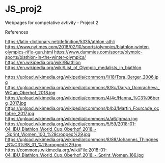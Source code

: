 # JS_proj2
Webpages for competative avtivity - Project 2



References

https://latin-dictionary.net/definition/5335/athlon-athli
https://www.nytimes.com/2018/02/10/sports/olympics/biathlon-winter-olympics-rifle-gun.html
https://www.dummies.com/sports/olympic-sports/biathlon-in-the-winter-olympics/
https://en.wikipedia.org/wiki/Biathlon
https://en.wikipedia.org/wiki/List_of_Olympic_medalists_in_biathlon


https://upload.wikimedia.org/wikipedia/commons/1/18/Tora_Berger_2006.jpg
https://upload.wikimedia.org/wikipedia/commons/8/8c/Darya_Domracheva_WCup_Oberhof_2018.jpg
https://upload.wikimedia.org/wikipedia/commons/4/4c/Hanna_%C3%96berg_2017.jpg
https://upload.wikimedia.org/wikipedia/commons/b/b3/Martin_Fourcade_octobre_2017.jpg
https://upload.wikimedia.org/wikipedia/commons/a/a6/Igman.jpg
https://upload.wikimedia.org/wikipedia/commons/5/59/2018-01-04_IBU_Biathlon_World_Cup_Oberhof_2018_-_Sprint_Women_100_%28cropped%29.jpg
https://upload.wikimedia.org/wikipedia/commons/8/88/Johannes_Thingnes_B%C3%B8_01_%28cropped%29.jpg
https://commons.wikimedia.org/wiki/File:2018-01-04_IBU_Biathlon_World_Cup_Oberhof_2018_-_Sprint_Women_166.jpg
